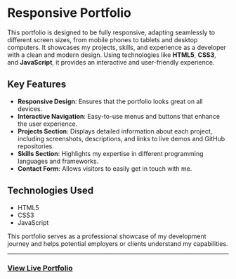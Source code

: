 # Responsive Portfolio

This portfolio is designed to be fully responsive, adapting seamlessly to different screen sizes, from mobile phones to tablets and desktop computers. It showcases my projects, skills, and experience as a developer with a clean and modern design. Using technologies like **HTML5**, **CSS3**, and **JavaScript**, it provides an interactive and user-friendly experience.

## Key Features

- **Responsive Design**: Ensures that the portfolio looks great on all devices.
- **Interactive Navigation**: Easy-to-use menus and buttons that enhance the user experience.
- **Projects Section**: Displays detailed information about each project, including screenshots, descriptions, and links to live demos and GitHub repositories.
- **Skills Section**: Highlights my expertise in different programming languages and frameworks.
- **Contact Form**: Allows visitors to easily get in touch with me.

## Technologies Used

- HTML5
- CSS3
- JavaScript

This portfolio serves as a professional showcase of my development journey and helps potential employers or clients understand my capabilities.

---

### [View Live Portfolio](https://kajoiq.github.io/Portfolio-Template/) 
